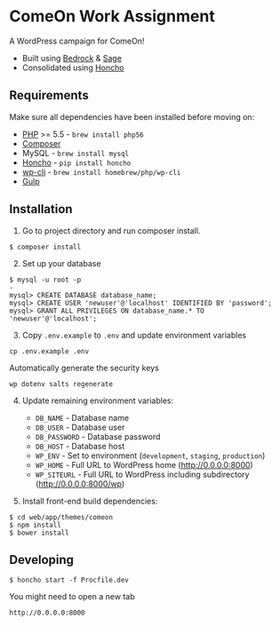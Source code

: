 # ComeOn Work Assignment
A WordPress campaign for ComeOn!
* Built using [Bedrock](https://roots.io/bedrock/) & [Sage](https://roots.io/sage/)
* Consolidated using [Honcho](https://github.com/nickstenning/honcho)

## Requirements
Make sure all dependencies have been installed before moving on:
* [PHP](https://github.com/Homebrew/homebrew-php) >= 5.5 - `brew install php56`
* [Composer](https://getcomposer.org/doc/00-intro.md#installation-linux-unix-osx) 
* MySQL - `brew install mysql`
* [Honcho](https://github.com/nickstenning/honcho) - `pip install honcho`
* [wp-cli](https://wp-cli.org/docs/installing/) - `brew install homebrew/php/wp-cli`
* [Gulp](https://github.com/gulpjs/gulp/blob/master/docs/getting-started.md)

## Installation
1. Go to project directory and run composer install.
```
$ composer install
```

2. Set up your database
```
$ mysql -u root -p
-
mysql> CREATE DATABASE database_name;
mysql> CREATE USER 'newuser'@'localhost' IDENTIFIED BY 'password';
mysql> GRANT ALL PRIVILEGES ON database_name.* TO 'newuser'@'localhost';
```

3. Copy `.env.example` to `.env` and update environment variables
```
cp .env.example .env
```
Automatically generate the security keys
```
wp dotenv salts regenerate
```

4. Update remaining environment variables:
	* `DB_NAME` - Database name
	* `DB_USER` - Database user
	* `DB_PASSWORD` - Database password
	* `DB_HOST` - Database host
	* `WP_ENV` - Set to environment (`development`, `staging`, `production`)
	* `WP_HOME` - Full URL to WordPress home (http://0.0.0.0:8000)
	* `WP_SITEURL` - Full URL to WordPress including subdirectory (http://0.0.0.0:8000/wp)

5. Install front-end build dependencies:
```
$ cd web/app/themes/comeon
$ npm install
$ bower install
```

## Developing

```
$ honcho start -f Procfile.dev
```

You might need to open a new tab 
```
http://0.0.0.0:8000
```
